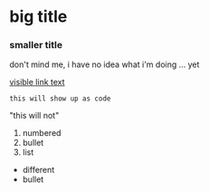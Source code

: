 # big title
### smaller title

don't mind me, i have no idea what i'm doing ... yet

[visible link text](http://address.domain/)

`this will show up as code`

"this will not"

1. numbered
2. bullet
3. list

* different
* bullet
